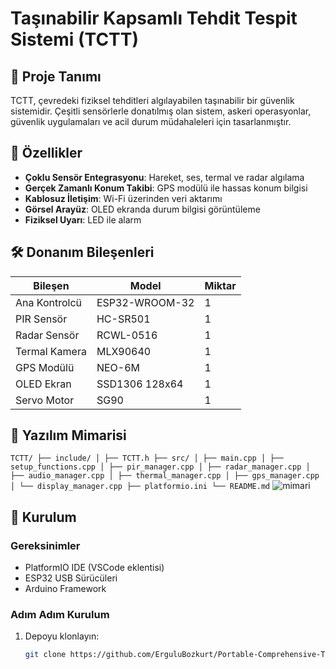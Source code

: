 # Taşınabilir Kapsamlı Tehdit Tespit Sistemi (TCTT)

## 📌 Proje Tanımı

TCTT, çevredeki fiziksel tehditleri algılayabilen taşınabilir bir güvenlik sistemidir. Çeşitli sensörlerle donatılmış olan sistem, askeri operasyonlar, güvenlik uygulamaları ve acil durum müdahaleleri için tasarlanmıştır.

## 🌟 Özellikler

- **Çoklu Sensör Entegrasyonu**: Hareket, ses, termal ve radar algılama
- **Gerçek Zamanlı Konum Takibi**: GPS modülü ile hassas konum bilgisi
- **Kablosuz İletişim**: Wi-Fi üzerinden veri aktarımı
- **Görsel Arayüz**: OLED ekranda durum bilgisi görüntüleme
- **Fiziksel Uyarı**: LED ile alarm

## 🛠 Donanım Bileşenleri

| Bileşen | Model | Miktar |
|---------|-------|--------|
| Ana Kontrolcü | ESP32-WROOM-32 | 1 |
| PIR Sensör | HC-SR501 | 1 |
| Radar Sensör | RCWL-0516 | 1 |
| Termal Kamera | MLX90640 | 1 |
| GPS Modülü | NEO-6M | 1 |
| OLED Ekran | SSD1306 128x64 | 1 |
| Servo Motor | SG90 | 1 |
 
## 📂 Yazılım Mimarisi 
``` TCTT/ ├── include/ │ ├── TCTT.h ├── src/ │ ├── main.cpp │ ├── setup_functions.cpp │ ├── pir_manager.cpp │ ├── radar_manager.cpp │ ├── audio_manager.cpp │ ├── thermal_manager.cpp │ ├── gps_manager.cpp │ └── display_manager.cpp ├── platformio.ini └── README.md ``` 
![mimari](https://github.com/user-attachments/assets/578af844-9e3d-407d-9332-73b01508d95c)


## 🔧 Kurulum

### Gereksinimler
- PlatformIO IDE (VSCode eklentisi)
- ESP32 USB Sürücüleri
- Arduino Framework

### Adım Adım Kurulum

1. Depoyu klonlayın:
   ```bash
   git clone https://github.com/ErguluBozkurt/Portable-Comprehensive-Threat-Detection-System.git
